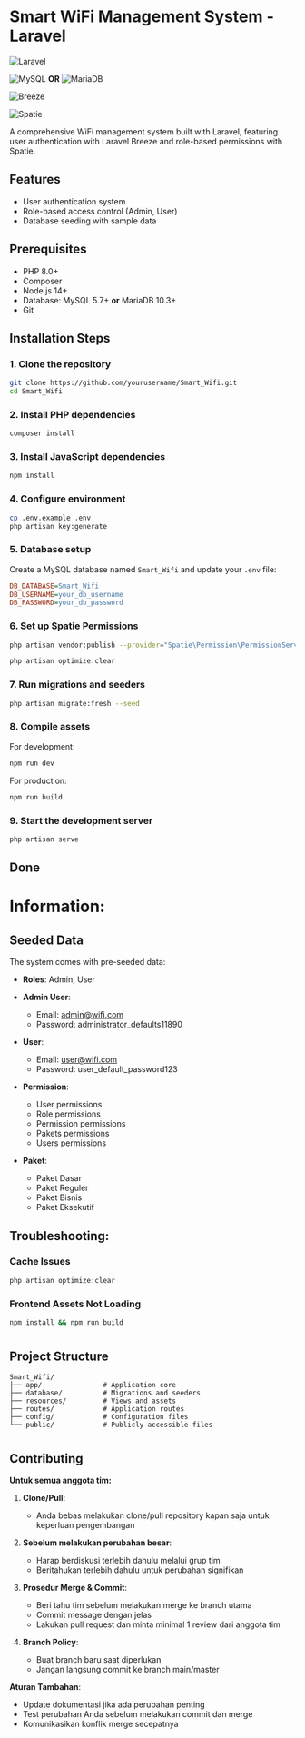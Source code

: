 # Smart WiFi Management System - Laravel

![Laravel](https://img.shields.io/badge/Laravel-FF2D20?style=for-the-badge&logo=laravel&logoColor=white)

![MySQL](https://img.shields.io/badge/MySQL-005C84?style=for-the-badge&logo=mysql&logoColor=white) **OR**
![MariaDB](https://img.shields.io/badge/MariaDB-003545?style=for-the-badge&logo=mariadb&logoColor=white)

![Breeze](https://img.shields.io/badge/Laravel_Breeze-FF2D20?style=for-the-badge&logo=laravel&logoColor=white)

![Spatie](https://img.shields.io/badge/Spatie_Permission-4A154B?style=for-the-badge)

A comprehensive WiFi management system built with Laravel, featuring user authentication with Laravel Breeze and role-based permissions with Spatie.

## Features

- User authentication system
- Role-based access control (Admin, User)
- Database seeding with sample data

## Prerequisites

- PHP 8.0+
- Composer
- Node.js 14+
- Database: MySQL 5.7+ **or** MariaDB 10.3+
- Git

## Installation Steps

### 1. Clone the repository

```bash
git clone https://github.com/yourusername/Smart_Wifi.git
cd Smart_Wifi
```

### 2. Install PHP dependencies

```bash
composer install
```

### 3. Install JavaScript dependencies

```bash
npm install
```

### 4. Configure environment

```bash
cp .env.example .env
php artisan key:generate
```

### 5. Database setup

Create a MySQL database named `Smart_Wifi` and update your `.env` file:

```ini
DB_DATABASE=Smart_Wifi
DB_USERNAME=your_db_username
DB_PASSWORD=your_db_password
```

### 6. Set up Spatie Permissions

```bash
php artisan vendor:publish --provider="Spatie\Permission\PermissionServiceProvider"
```

```bash
php artisan optimize:clear
```

### 7. Run migrations and seeders

```bash
php artisan migrate:fresh --seed
```

### 8. Compile assets

For development:
```bash
npm run dev
```

For production:
```bash
npm run build
```

### 9. Start the development server

```bash
php artisan serve
```
## Done

#

# Information: #

## Seeded Data

The system comes with pre-seeded data:

- **Roles**: Admin, User

- **Admin User**:
  - Email: admin@wifi.com
  - Password: administrator_defaults11890

- **User**:
  - Email: user@wifi.com
  - Password: user_default_password123

- **Permission**:
  - User permissions
  - Role permissions
  - Permission permissions
  - Pakets permissions
  - Users permissions

- **Paket**:
  - Paket Dasar
  - Paket Reguler
  - Paket Bisnis
  - Paket Eksekutif

## Troubleshooting:

### Cache Issues

```bash
php artisan optimize:clear
```

### Frontend Assets Not Loading

```bash
npm install && npm run build
```
#

## Project Structure

```
Smart_Wifi/
├── app/               # Application core
├── database/          # Migrations and seeders
├── resources/         # Views and assets
├── routes/            # Application routes
├── config/            # Configuration files
└── public/            # Publicly accessible files
```

#

## Contributing

**Untuk semua anggota tim:**

1. **Clone/Pull**:
   - Anda bebas melakukan clone/pull repository kapan saja untuk keperluan pengembangan

2. **Sebelum melakukan perubahan besar**:
   - Harap berdiskusi terlebih dahulu melalui grup tim
   - Beritahukan terlebih dahulu untuk perubahan signifikan

3. **Prosedur Merge & Commit**:
   - Beri tahu tim sebelum melakukan merge ke branch utama
   - Commit message dengan jelas
   - Lakukan pull request dan minta minimal 1 review dari anggota tim

4. **Branch Policy**:
   - Buat branch baru saat diperlukan
   - Jangan langsung commit ke branch main/master

**Aturan Tambahan**:
- Update dokumentasi jika ada perubahan penting
- Test perubahan Anda sebelum melakukan commit dan merge
- Komunikasikan konflik merge secepatnya